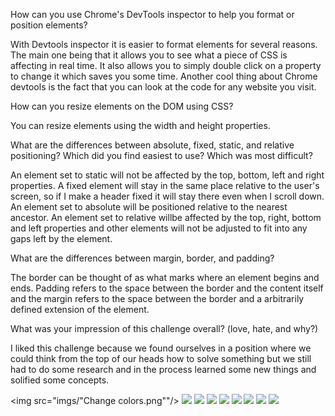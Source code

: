 How can you use Chrome's DevTools inspector to help you format or position elements?

With Devtools inspector it is easier to format elements for several reasons. The main one being that it allows you to see what a piece of CSS is affecting in real time. It also allows you to simply double click on a property to change it which saves you some time. Another cool thing about Chrome devtools is the fact that you can look at the code for any website you visit.

How can you resize elements on the DOM using CSS?

You can resize elements using the width and height properties.

What are the differences between absolute, fixed, static, and relative positioning? Which did you find easiest to use? Which was most difficult?

An element set to static will not be affected by the top, bottom, left and right properties.
A fixed element will stay in the same place relative to the user's screen, so if I make a header fixed it will stay there even when I scroll down.
An element set to absolute will be positioned relative to the nearest ancestor.
An element set to relative willbe affected by the top, right, bottom and left properties and other elements will not be adjusted to fit into any gaps left by the element.

What are the differences between margin, border, and padding?

The border can be thought of as what marks where an element begins and ends. Padding refers to the space between the border and the content itself and the margin refers to the space between the border and a arbitrarily defined extension of the element.


What was your impression of this challenge overall? (love, hate, and why?)

I liked this challenge because we found ourselves in a position where we could think from the top of our heads how to solve something but we still had to do some research and in the process learned some new things and solified some concepts.

<img src="imgs/"Change colors.png""/>
<img src="imgs/Column.png"/>
<img src="imgs/Row.png"/>
<img src="imgs/Equidistant.png"/>
<img src="imgs/Squares.png"/>
<img src="imgs/Step6.png"/>
<img src="imgs/Step7.png"/>
<img src="imgs/Step8.png"/>
<img src="imgs/Step9.png"/>






